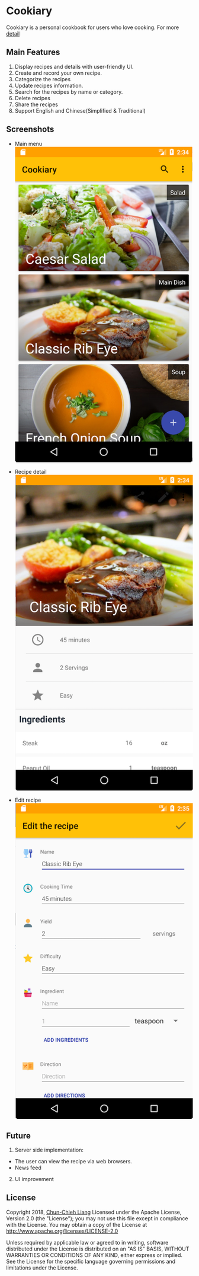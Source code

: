 Cookiary
==============================================================================
Cookiary is a personal cookbook for users who love cooking. For more [detail](https://drive.google.com/open?id=1Ksm-30dXFMCfTsaNQAY-48MtOnhFiC8A) 
  
  
  
## Main Features
 1. Display recipes and details with user-friendly UI.
 2. Create and record your own recipe.
 3. Categorize the recipes
 4. Update recipes information.
 5. Search for the recipes by name or category.
 6. Delete recipes
 7. Share the recipes
 8. Support English and Chinese(Simplified & Traditional)
    
   
## Screenshots
* Main menu
![Main menu](screenshot/Main_Menu.png)
      
      
* Recipe detail 
![Recipe detail](screenshot/Recipe_Detail.png)
   
     
* Edit recipe    
![Edit recipe detail](./screenshot/Recipe_Detail_Edit.png)
  
  
    
## Future
1. Server side implementation: 
* The user can view the recipe via web browsers.
* News feed
2. UI improvement
  
  
  
## License
Copyright 2018, [Chun-Chieh Liang](www.chunchiehliang.com)
Licensed under the Apache License, Version 2.0 (the "License");
you may not use this file except in compliance with the License.
You may obtain a copy of the License at 
http://www.apache.org/licenses/LICENSE-2.0

Unless required by applicable law or agreed to in writing, software
distributed under the License is distributed on an "AS IS" BASIS,
WITHOUT WARRANTIES OR CONDITIONS OF ANY KIND, either express or implied.
See the License for the specific language governing permissions and 
limitations under the License.
      
      